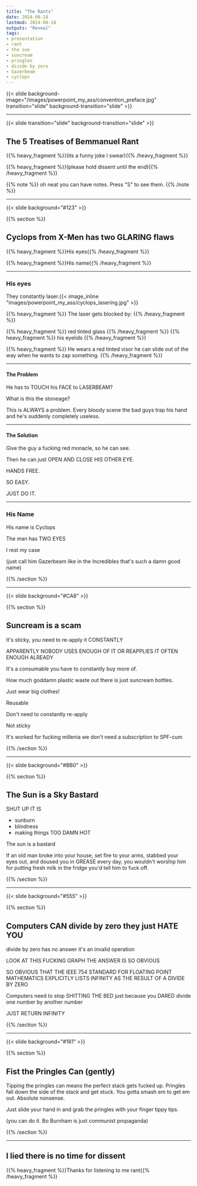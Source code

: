 ```yaml
---
title: "The Rants"
date: 2024-08-18
lastmod: 2024-08-18
outputs: "Reveal"
tags:
- presentation
- rant
- the sun
- suncream
- pringles
- divide by zero
- Gazerbeam
- cyclops
---
```


{{< slide background-image="/images/powerpoint_my_ass/convention_preface.jpg" transition="slide" background-transition="slide" >}}

---

{{< slide transition="slide" background-transition="slide" >}}

## The 5 Treatises of Bemmanuel Rant

{{% heavy_fragment %}}(its a funny joke I swear){{% /heavy_fragment %}}

{{% heavy_fragment %}}(please hold dissent until the end){{% /heavy_fragment %}}

{{% note %}}
    oh neat you can have notes. Press "S" to see them.
{{% /note %}}

---

{{< slide background="#123" >}}

{{% section %}}

## Cyclops from X-Men has two GLARING flaws

{{% heavy_fragment %}}His eyes{{% /heavy_fragment %}}

{{% heavy_fragment %}}His name{{% /heavy_fragment %}}

---

### His eyes

They constantly laser.{{< image_inline "images/powerpoint_my_ass/cyclops_lasering.jpg" >}}

{{% heavy_fragment %}} The laser gets blocked by: {{% /heavy_fragment %}}

{{% heavy_fragment %}} red tinted glass {{% /heavy_fragment %}}
{{% heavy_fragment %}} his eyelids {{% /heavy_fragment %}}

{{% heavy_fragment %}} He wears a red tinted visor he can slide out of the way when he wants to zap something. {{% /heavy_fragment %}}

---

#### The Problem

He has to TOUCH his FACE to LASERBEAM?

What is this the stoneage?

This is ALWAYS a problem. Every bloody scene the bad guys trap his hand and he's suddenly completely useless.

---

#### The Solution

Give the guy a fucking red monacle, so he can see.

Then he can just OPEN AND CLOSE HIS OTHER EYE.

HANDS FREE.

SO EASY.

JUST DO IT.

---

### His Name

His name is Cyclops

The man has TWO EYES

I rest my case

(just call him Gazerbeam like in the Incredibles that's such a damn good name)

{{% /section %}}

---

{{< slide background="#CA8" >}}

{{% section %}}

## Suncream is a scam

It's sticky, you need to re-apply it CONSTANTLY

APPARENTLY NOBODY USES ENOUGH OF IT OR REAPPLIES IT OFTEN ENOUGH ALREADY

It's a consumable you have to constantly buy more of.

How much goddamn plastic waste out there is just suncream bottles.

Just wear big clothes!

Reusable

Don't need to constantly re-apply

Not sticky

It's worked for fucking millenia we don't need a subscription to SPF-cum

{{% /section %}}

---

{{< slide background="#BB0" >}}

{{% section %}}

## The Sun is a Sky Bastard

SHUT UP IT IS

- sunburn
- blindness
- making things TOO DAMN HOT

The sun is a bastard

If an old man broke into your house, set fire to your arms, stabbed your eyes out, and doused you in GREASE every day, you wouldn't worship him for putting fresh milk in the fridge you'd tell him to fuck off.

{{% /section %}}

---

{{< slide background="#555" >}}

{{% section %}}

## Computers CAN divide by zero they just HATE YOU

divide by zero has no answer it's an invalid operation

LOOK AT THIS FUCKING GRAPH THE ANSWER IS SO OBVIOUS

SO OBVIOUS THAT THE IEEE 754 STANDARD FOR FLOATING POINT MATHEMATICS EXPLICITLY LISTS INFINITY AS THE RESULT OF A DIVIDE BY ZERO

Computers need to stop SHITTING THE BED just because you DARED divide one number by another number

JUST RETURN INFINITY

{{% /section %}}

---

{{< slide background="#161" >}}

{{% section %}}

## Fist the Pringles Can (gently)

Tipping the pringles can means the perfect stack gets fucked up. Pringles fall down the side of the stack and get stuck. You gotta smash em to get em out. Absolute nonsense.

Just slide your hand in and grab the pringles with your finger tippy tips.

(you can do it. Bo Burnham is just communist propaganda)

{{% /section %}}

---

## I lied there is no time for dissent

{{% heavy_fragment %}}Thanks for listening to me rant{{% /heavy_fragment %}}
